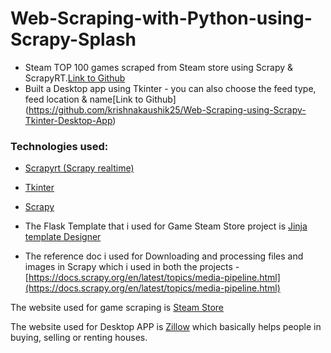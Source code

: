 # Web-Scraping-with-Python-using-Scrapy-Splash

- Steam TOP 100 games scraped from Steam store using Scrapy & ScrapyRT.[Link to Github](https://github.com/krishnakaushik25/Game-scraping-from-Steam-store)
- Built a Desktop app using Tkinter - you can also choose the feed type, feed location & name[Link to Github]  (https://github.com/krishnakaushik25/Web-Scraping-using-Scrapy-Tkinter-Desktop-App)

### Technologies used:

- [Scrapyrt (Scrapy realtime)](https://github.com/scrapinghub/scrapyrt)
- [Tkinter](https://docs.python.org/3/library/tkinter.html)
- [Scrapy](https://docs.scrapy.org/en/latest/)


- The Flask Template that i used for Game Steam Store project is [Jinja template Designer](https://jinja.palletsprojects.com/en/2.10.x/templates/)
- The reference doc i used for Downloading and processing files and images in Scrapy which i used in both the projects - [https://docs.scrapy.org/en/latest/topics/media-pipeline.html](https://docs.scrapy.org/en/latest/topics/media-pipeline.html)

The website used for game scraping is [Steam Store](https://store.steampowered.com/search/?filter=topsellers)

The website used for Desktop APP is [Zillow](https://www.zillow.com/) which basically helps people in buying, selling or renting houses.




